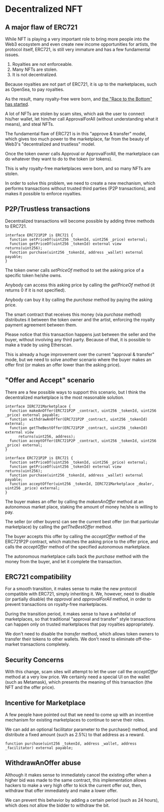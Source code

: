 # Decentralized NFT

## A major flaw of ERC721

While NFT is playing a very important role to bring more people into the Web3 ecosystem and even create new income opportunities for artists, the protocol itself, ERC721, is still very immature and has a few fundamental issues.

1. Royalties are not enforceable.
2. Many NFTs are stolen.
3. It is not decentralized.

Because royalties are not part of ERC721, it is up to the marketplaces, such as OpenSea, to pay royalties.

As the result, many royalty-free were born, and [the "Race to the Bottom" has started](https://nextnftdrop.com/news/one-more-nft-marketplace-goes-royalty-free-in-the-race-to-the-bottom/).

A lot of NFTs are stolen by scam sites, which ask the user to connect his/her wallet, let him/her call ApprovalForAll (without understanding what it means), and steal NFTs.

The fundamental flaw of ERC721 is in this "approve & transfer" model, which gives too much power to the marketplace, far from the beauty of Web3's "decentralized and trustless" model.

Once the token owner calls Approval or ApprovalForAll, the marketplace can do whatever they want to do to the token (or tokens). 

This is why royalty-free marketplaces were born, and so many NFTs are stolen.

In order to solve this problem, we need to create a new mechanism, which performs transactions without trusted third parties (P2P transactions), and makes it possible to enforce royalties.

## P2P/Trustless transactions

Decentralized transactions will become possible by adding three methods to ERC721.

```
interface ERC721P2P is ERC721 {
  function setPriceOf(uint256 _tokenId, uint256 _price) external;
  function getPriceOf(uint256 _tokenId) external view returns(uint256);
  function purchase(uint256 _tokenId, address _wallet) external payable;
}
```
The token owner calls *setPriceOf* method to set the asking price of a specific token he/she owns.

Anybody can access this asking price by calling the *getPriceOf* method (it returns 0 if it is not specified).

Anybody can buy it by calling the *purchase* method by paying the asking price.

The smart contract that receives this money (via *purchase* method) distributes it between the token owner and the artist, enforcing the royalty payment agreement between them. 

Please notice that this transaction happens just between the seller and the buyer, without involving any third party. Because of that, it is possible to make a trade by using Etherscan.  

This is already a huge improvement over the current "approval & transfer" mode, but we need to solve another scenario where the buyer makes an offer first (or makes an offer lower than the asking price).

## "Offer and Accept" scenario

There are a few possible ways to support this scenario, but I think the decentralized marketplace is the most reasonable solution.

```
interface IERC721Marketplace {
  function makeAnOffer(ERC721P2P _contract, uint256 _tokenId, uint256 _price) external payable;
  function withdrawAnOffer(ERC721P2P _contract, uint256 _tokenId) external;
  function getTheBestOffer(ERC721P2P _contract, uint256 _tokenId) external view 
      returns(uint256, address);
  function acceptOffer(ERC721P2P _contract, uint256 _tokenId, uint256 _price) external;
}

interface ERC721P2P is ERC721 {
  function setPriceOf(uint256 _tokenId, uint256 _price) external;
  function getPriceOf(uint256 _tokenId) external view returns(uint256);
  function purchase(uint256 _tokenId, address _wallet) external payable;
  function acceptOffer(uint256 _tokenId, IERC721Marketplace _dealer, uint256 _price) external;
}
```

The buyer makes an offer by calling the *makenAnOffer* method at an autonomous market place, staking the amount of money he/she is willing to pay. 

The seller (or other buyers) can see the current best offer (on that particular marketplace) by calling the *getTheBestOffer* method.

The buyer accepts this offer by calling the *acceptOffer* method of the ERC721P2P contract, which matches the asking price to the offer price, and calls the *acceptOffer* method of the specified autonomous marketplace.

The autonomous marketplace calls back the *purchase* method with the money from the buyer, and let it complete the transaction.

## ERC721 compatibility

For a smooth transition, it makes sense to make the new protocol compatible with ERC721, simply inheriting it. We, however, need to disable (or partially disable) the *approval* and *approvalForAll* method, in order to prevent transactions on royalty-free marketplaces.

During the transition period, it makes sense to have a whitelist of marketplaces, so that traditional "approval and transfer" style transactions can happen only on trusted marketplaces that pay royalties appropriately.

We don't need to disable the *transfer* method, which allows token owners to transfer their tokens to other wallets. We don't need to eliminate off-the-market transactions completely.

## Security Concerns

With this change, scam sites will attempt to let the user call the *acceptOffer* method at a very low price. We certainly need a special UI on the wallet (such as Metamask), which presents the meaning of this transaction (the NFT and the offer price).

## Incentive for Marketplace

A few people have pointed out that we need to come up with an incentive mechanism for existing marketplaces to continue to serve their roles. 

We can add an optional facilitator parameter to the purchase() method, and distribute a fixed amount (such as 2.5%) to that address as a reward.
```
function purchase(uint256 _tokenId, address _wallet, address _facilitator) external payable;
```

## WithdrawAnOffer abuse

Although it makes sense to immediately cancel the existing offer when a higher bid was made to the same contract, this implementation allows hackers to make a very high offer to kick the current offer out, then, withdraw that offer immediately and make a lower offer. 

We can prevent this behavior by adding a certain period (such as 24 hours), which does not allow the bidder to withdraw the bit.
